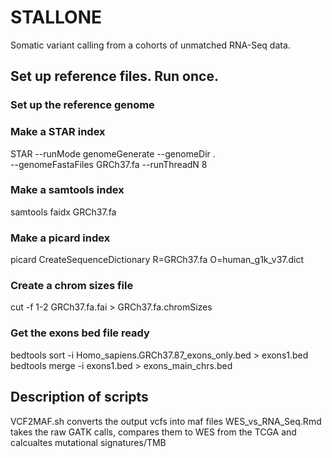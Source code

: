 # STALLONE
Somatic variant calling from a cohorts of unmatched RNA-Seq data. 

## Set up reference files. Run once.

### Set up the reference genome

### Make a STAR index
STAR --runMode genomeGenerate --genomeDir . \
--genomeFastaFiles GRCh37.fa --runThreadN 8

### Make a samtools index
samtools faidx GRCh37.fa

### Make a picard index
picard CreateSequenceDictionary R=GRCh37.fa O=human_g1k_v37.dict

### Create a chrom sizes file 
cut -f 1-2 GRCh37.fa.fai > GRCh37.fa.chromSizes

### Get the exons bed file ready
bedtools sort -i Homo_sapiens.GRCh37.87_exons_only.bed > exons1.bed
bedtools merge -i exons1.bed > exons_main_chrs.bed

## Description of scripts

VCF2MAF.sh converts the output vcfs into maf files
WES_vs_RNA_Seq.Rmd takes the raw GATK calls, compares them to WES from the TCGA and calcualtes mutational signatures/TMB
